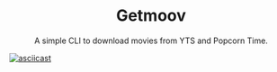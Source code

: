 <h1 align="center">
  Getmoov
</h1>

<p align="center">
A simple CLI to download movies from YTS and Popcorn Time.
</p>

[![asciicast](https://asciinema.org/a/QRk0wyUGG0quAYK0phA0rsOz7.svg)](https://asciinema.org/a/QRk0wyUGG0quAYK0phA0rsOz7)
